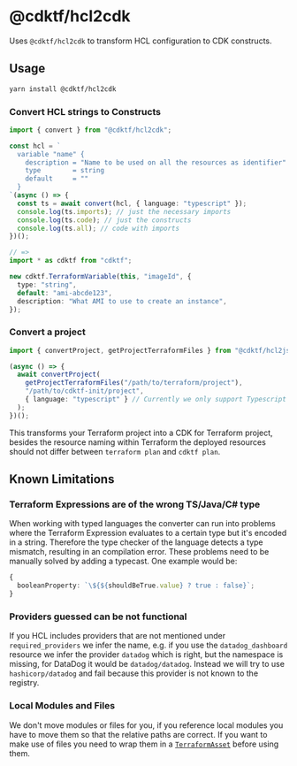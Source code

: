 # @cdktf/hcl2cdk

Uses `@cdktf/hcl2cdk` to transform HCL configuration to CDK constructs.

## Usage

```sh
yarn install @cdktf/hcl2cdk
```

### Convert HCL strings to Constructs

```ts
import { convert } from "@cdktf/hcl2cdk";

const hcl = `
  variable "name" {
    description = "Name to be used on all the resources as identifier"
    type        = string
    default     = ""
  }
`(async () => {
  const ts = await convert(hcl, { language: "typescript" });
  console.log(ts.imports); // just the necessary imports
  console.log(ts.code); // just the constructs
  console.log(ts.all); // code with imports
})();

// =>
import * as cdktf from "cdktf";

new cdktf.TerraformVariable(this, "imageId", {
  type: "string",
  default: "ami-abcde123",
  description: "What AMI to use to create an instance",
});
```

### Convert a project

```ts
import { convertProject, getProjectTerraformFiles } from "@cdktf/hcl2json";

(async () => {
  await convertProject(
    getProjectTerraformFiles("/path/to/terraform/project"),
    "/path/to/cdktf-init/project",
    { language: "typescript" } // Currently we only support Typescript for project conversion
  );
})();
```

This transforms your Terraform project into a CDK for Terraform project, besides the resource naming within Terraform the deployed resources should not differ between `terraform plan` and `cdktf plan`.

## Known Limitations

### Terraform Expressions are of the wrong TS/Java/C# type

When working with typed languages the converter can run into problems where the Terraform Expression evaluates to a certain type but it's encoded in a string. Therefore the type checker of the language detects a type mismatch, resulting in an compilation error. These problems need to be manually solved by adding a typecast. One example would be:

```ts
{
  booleanProperty: `\${${shouldBeTrue.value} ? true : false}`;
}
```

### Providers guessed can be not functional

If you HCL includes providers that are not mentioned under `required_providers` we infer the name, e.g. if you use the `datadog_dashboard` resource we infer the provider `datadog` which is right, but the namespace is missing, for DataDog it would be `datadog/datadog`. Instead we will try to use `hashicorp/datadog` and fail because this provider is not known to the registry.

### Local Modules and Files

We don't move modules or files for you, if you reference local modules you have to move them so that the relative paths are correct. If you want to make use of files you need to wrap them in a [`TerraformAsset`](../../docs/working-with-cdk-for-terraform/terraform-assets.md) before using them.
